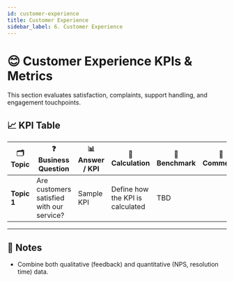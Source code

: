 ```yaml
---
id: customer-experience
title: Customer Experience
sidebar_label: 6. Customer Experience
---
```


# 😊 Customer Experience KPIs & Metrics

This section evaluates satisfaction, complaints, support handling, and engagement touchpoints.

## 📈 KPI Table

| 🗂️ Topic         | ❓ Business Question                      | 📊 Answer / KPI       | 🧮 Calculation                        | 🎯 Benchmark | 💬 Comments |
|------------------|------------------------------------------|-----------------------|----------------------------------------|--------------|-------------|
| **Topic 1**       | Are customers satisfied with our service? | Sample KPI           | Define how the KPI is calculated       | TBD          |             |

---

## 📝 Notes

- Combine both qualitative (feedback) and quantitative (NPS, resolution time) data.
